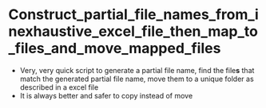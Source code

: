 # Construct_partial_file_names_from_inexhaustive_excel_file_then_map_to_files_and_move_mapped_files

* Very, very quick script to generate a partial file name, find the file**s** that match the generated partial file name, move them to a unique folder as described in a excel file
* It is always better and safer to copy instead of move
